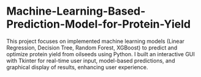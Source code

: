 # Machine-Learning-Based-Prediction-Model-for-Protein-Yield
This project focuses on implemented machine learning models (Linear Regression, Decision Tree, Random Forest, XGBoost) to predict and optimize protein yield from oilseeds using Python. I built an interactive GUI with Tkinter for real-time user input, model-based predictions, and graphical  display of results, enhancing user experience.
